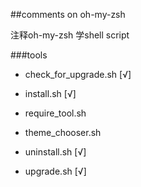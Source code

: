 ##comments on oh-my-zsh


注释oh-my-zsh 学shell script

###tools

* check_for_upgrade.sh [√]

* install.sh [√]

* require_tool.sh

* theme_chooser.sh

* uninstall.sh [√]

* upgrade.sh [√]
